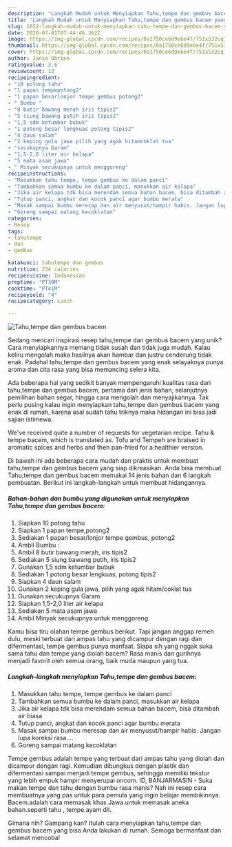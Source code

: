 ```yaml
---
description: "Langkah Mudah untuk Menyiapkan Tahu,tempe dan gembus bacem yang Bisa Manjain Lidah"
title: "Langkah Mudah untuk Menyiapkan Tahu,tempe dan gembus bacem yang Bisa Manjain Lidah"
slug: 1652-langkah-mudah-untuk-menyiapkan-tahu-tempe-dan-gembus-bacem-yang-bisa-manjain-lidah
date: 2020-07-01T07:44:46.362Z
image: https://img-global.cpcdn.com/recipes/0a1750ce6d9e6e4f/751x532cq70/tahutempe-dan-gembus-bacem-foto-resep-utama.jpg
thumbnail: https://img-global.cpcdn.com/recipes/0a1750ce6d9e6e4f/751x532cq70/tahutempe-dan-gembus-bacem-foto-resep-utama.jpg
cover: https://img-global.cpcdn.com/recipes/0a1750ce6d9e6e4f/751x532cq70/tahutempe-dan-gembus-bacem-foto-resep-utama.jpg
author: Janie Obrien
ratingvalue: 3.6
reviewcount: 13
recipeingredient:
- "10 potong tahu"
- "1 papan tempepotong2"
- "1 papan besarlonjor tempe gembus potong2"
- " Bumbu "
- "8 butir bawang merah iris tipis2"
- "5 siung bawang putih iris tipis2"
- "1,5 sdm ketumbar bubuk"
- "1 potong besar lengkuas potong tipis2"
- "4 daun salam"
- "2 keping gula jawa pilih yang agak hitamcoklat tua"
- "secukupnya Garam"
- "1,5-2,0 liter air kelapa"
- "5 mata asam jawa"
- " Minyak secukupnya untuk menggoreng"
recipeinstructions:
- "Masukkan tahu tempe, tempe gembus ke dalam panci"
- "Tambahkan semua bumbu ke dalam panci, masukkan air kelapa"
- "Jika air kelapa tdk bisa merendam semua bahan bacem, bisa ditambah air biasa"
- "Tutup panci, angkat dan kocok panci agar bumbu merata"
- "Masak sampai bumbu meresap dan air menyusut/hampir habis. Jangan lupa koreksi rasa...."
- "Goreng sampai matang kecoklatan"
categories:
- Resep
tags:
- tahutempe
- dan
- gembus

katakunci: tahutempe dan gembus 
nutrition: 234 calories
recipecuisine: Indonesian
preptime: "PT30M"
cooktime: "PT41M"
recipeyield: "4"
recipecategory: Lunch

---
```



![Tahu,tempe dan gembus bacem](https://img-global.cpcdn.com/recipes/0a1750ce6d9e6e4f/751x532cq70/tahutempe-dan-gembus-bacem-foto-resep-utama.jpg)

Sedang mencari inspirasi resep tahu,tempe dan gembus bacem yang unik? Cara menyiapkannya memang tidak susah dan tidak juga mudah. Kalau keliru mengolah maka hasilnya akan hambar dan justru cenderung tidak enak. Padahal tahu,tempe dan gembus bacem yang enak selayaknya punya aroma dan cita rasa yang bisa memancing selera kita.

Ada beberapa hal yang sedikit banyak mempengaruhi kualitas rasa dari tahu,tempe dan gembus bacem, pertama dari jenis bahan, selanjutnya pemilihan bahan segar, hingga cara mengolah dan menyajikannya. Tak perlu pusing kalau ingin menyiapkan tahu,tempe dan gembus bacem yang enak di rumah, karena asal sudah tahu triknya maka hidangan ini bisa jadi sajian istimewa.

We&#39;ve received quite a number of requests for vegetarian recipe. Tahu &amp; tempe bacem, which is translated as. Tofu and Tempeh are braised in aromatic spices and herbs and then pan-fried for a healthier version.


Di bawah ini ada beberapa cara mudah dan praktis untuk membuat tahu,tempe dan gembus bacem yang siap dikreasikan. Anda bisa membuat Tahu,tempe dan gembus bacem memakai 14 jenis bahan dan 6 langkah pembuatan. Berikut ini langkah-langkah untuk membuat hidangannya.

<!--inarticleads1-->

##### Bahan-bahan dan bumbu yang digunakan untuk menyiapkan Tahu,tempe dan gembus bacem:

1. Siapkan 10 potong tahu
1. Siapkan 1 papan tempe,potong2
1. Sediakan 1 papan besar/lonjor tempe gembus, potong2
1. Ambil  Bumbu :
1. Ambil 8 butir bawang merah, iris tipis2
1. Sediakan 5 siung bawang putih, iris tipis2
1. Gunakan 1,5 sdm ketumbar bubuk
1. Sediakan 1 potong besar lengkuas, potong tipis2
1. Siapkan 4 daun salam
1. Gunakan 2 keping gula jawa, pilih yang agak hitam/coklat tua
1. Gunakan secukupnya Garam
1. Siapkan 1,5-2,0 liter air kelapa
1. Sediakan 5 mata asam jawa
1. Ambil  Minyak secukupnya untuk menggoreng


Kamu bisa tiru olahan tempe gembus berikut. Tapi jangan anggap remeh dulu, meski terbuat dari ampas tahu yang dicampur dengan ragi dan difermentasi, tempe gembus punya manfaat. Siapa sih yang nggak suka sama tahu dan tempe yang diolah bacem? Rasa manis dan gurihnya menjadi favorit oleh semua orang, baik muda maupun yang tua. 

<!--inarticleads2-->

##### Langkah-langkah menyiapkan Tahu,tempe dan gembus bacem:

1. Masukkan tahu tempe, tempe gembus ke dalam panci
1. Tambahkan semua bumbu ke dalam panci, masukkan air kelapa
1. Jika air kelapa tdk bisa merendam semua bahan bacem, bisa ditambah air biasa
1. Tutup panci, angkat dan kocok panci agar bumbu merata
1. Masak sampai bumbu meresap dan air menyusut/hampir habis. Jangan lupa koreksi rasa....
1. Goreng sampai matang kecoklatan


Tempe gembus adalah tempe yang terbuat dari ampas tahu yang diolah dan dicampur dengan ragi. Kemudian dibungkus dengan plastik dan difermentasi sampai menjadi tempe gembus, sehingga memiliki tekstur yang lebih empuk hampir menyerupai oncom. ID, BANJARMASIN - Suka makan tempe dan tahu dengan bumbu rasa manis? Nah ini resep cara membuatnya yang pas untuk para pemula yang ingin belajar membikinnya. Bacem.adalah cara memasak khas Jawa.untuk memasak aneka bahan.seperti tahu , tempe.ayam dll. 

Gimana nih? Gampang kan? Itulah cara menyiapkan tahu,tempe dan gembus bacem yang bisa Anda lakukan di rumah. Semoga bermanfaat dan selamat mencoba!
